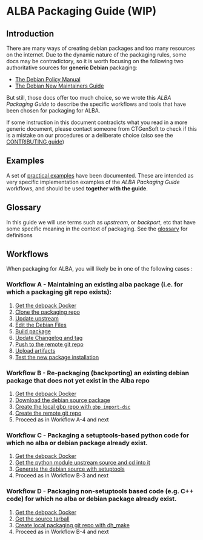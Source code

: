 # ALBA Packaging Guide (WIP)

## Introduction

There are many ways of creating debian packages and too many resources on the 
internet. Due to the dynamic nature of the packaging rules, some docs may be 
contradictory, so it is worth focusing on the following two authoritative 
sources for **generic Debian** packaging:

- [The Debian Policy Manual](https://www.debian.org/doc/debian-policy/)
- [The Debian New Maintainers Guide](https://www.debian.org/doc/manuals/maint-guide/index.en.html)

But still, those docs offer too much choice, so we wrote this *ALBA Packaging 
Guide* to describe the specific workflows and tools that have been chosen for 
packaging for ALBA.

If some instruction in this document contradicts what you read in a more generic
document, please contact someone from CTGenSoft to check if this is a mistake on
our procedures or a deliberate choice (also see the [CONTRIBUTING guide](CONTRIBUTING.md))

## Examples

A set of [practical examples](Appendix_2.md) have been documented. These 
are intended as very specific implementation examples of the *ALBA Packaging 
Guide* workflows, and should be used **together with the guide**.

## Glossary

In this guide we will use terms such as *upstream*, or 
*backport*, etc that have some specific meaning in the context of packaging. 
See the [glossary](glossary.md) for definitions


## Workflows

When packaging for ALBA, you will likely be in one of the following cases :


### Workflow A - Maintaining an existing alba package (i.e. for which a packaging git repo exists):

1. [Get the debpack Docker](recipe.Get_the_debpack_Docker.md)
2. [Clone the packaging repo](recipe.Clone_the_packaging_repo.md)
3. [Update upstream](recipe.Update_upstream.md)
4. [Edit the Debian Files](recipe.Edit_debian_files.md)
5. [Build package](recipe.Build_package.md)
6. [Update Changelog and tag](recipe.Update_changelog_and_tag.md)
7. [Push to the remote git repo](recipe.Push_to_the_remote_git_repo.md)
8. [Upload artifacts](recipe.Upload_artifacts.md)
9. [Test the new package installation](recipe.Test_package_installation.md)

### Workflow B - Re-packaging (backporting) an existing debian package that does not yet exist in the Alba repo

1. [Get the debpack Docker](recipe.Get_the_debpack_Docker.md)
2. [Download the debian source package](recipe.Download_a_Debian_source_package.md)
3. [Create the local gbp repo with `gbp import-dsc`](recipe.Create_the_local_gbp_repo_with_gbp_import-dsc.md)
4. [Create the remote git repo](recipe.Create_the_remote_git_repo.md)
5. Proceed as in Workflow A-4 and next

### Workflow C - Packaging a setuptools-based python code for which no alba or debian package already exist.

1. [Get the debpack Docker](recipe.Get_the_debpack_Docker.md)
2. [Get the python module upstream source and cd into it](recipe.Get_the_python_module_upstream_source.md)
3. [Generate the debian source with setuptools](recipe.Generate_the_debian_source_with_setuptools.md)
4. Proceed as in Workflow B-3 and next

### Workflow D - Packaging non-setuptools based code (e.g. C++ code) for which no alba or debian package already exist.

1. [Get the debpack Docker](recipe.Get_the_debpack_Docker.md)
2. [Get the source tarball](recipe.Get_the_source_tarball.md)
3. [Create local packaging git repo with dh_make](recipe.Create_local_packaging_git_repo_with_dh_make.md)
4. Proceed as in Workflow B-4 and next

